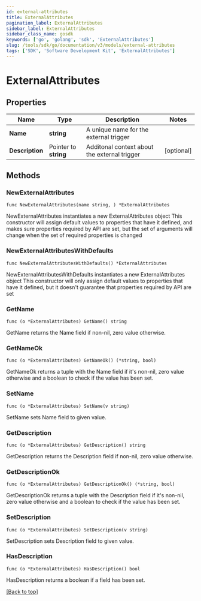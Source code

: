 ```yaml
---
id: external-attributes
title: ExternalAttributes
pagination_label: ExternalAttributes
sidebar_label: ExternalAttributes
sidebar_class_name: gosdk
keywords: ['go', 'golang', 'sdk', 'ExternalAttributes'] 
slug: /tools/sdk/go/documentation/v3/models/external-attributes
tags: ['SDK', 'Software Development Kit', 'ExternalAttributes']
---
```


# ExternalAttributes

## Properties

Name | Type | Description | Notes
------------ | ------------- | ------------- | -------------
**Name** | **string** | A unique name for the external trigger | 
**Description** | Pointer to **string** | Additonal context about the external trigger | [optional] 

## Methods

### NewExternalAttributes

`func NewExternalAttributes(name string, ) *ExternalAttributes`

NewExternalAttributes instantiates a new ExternalAttributes object
This constructor will assign default values to properties that have it defined,
and makes sure properties required by API are set, but the set of arguments
will change when the set of required properties is changed

### NewExternalAttributesWithDefaults

`func NewExternalAttributesWithDefaults() *ExternalAttributes`

NewExternalAttributesWithDefaults instantiates a new ExternalAttributes object
This constructor will only assign default values to properties that have it defined,
but it doesn't guarantee that properties required by API are set

### GetName

`func (o *ExternalAttributes) GetName() string`

GetName returns the Name field if non-nil, zero value otherwise.

### GetNameOk

`func (o *ExternalAttributes) GetNameOk() (*string, bool)`

GetNameOk returns a tuple with the Name field if it's non-nil, zero value otherwise
and a boolean to check if the value has been set.

### SetName

`func (o *ExternalAttributes) SetName(v string)`

SetName sets Name field to given value.


### GetDescription

`func (o *ExternalAttributes) GetDescription() string`

GetDescription returns the Description field if non-nil, zero value otherwise.

### GetDescriptionOk

`func (o *ExternalAttributes) GetDescriptionOk() (*string, bool)`

GetDescriptionOk returns a tuple with the Description field if it's non-nil, zero value otherwise
and a boolean to check if the value has been set.

### SetDescription

`func (o *ExternalAttributes) SetDescription(v string)`

SetDescription sets Description field to given value.

### HasDescription

`func (o *ExternalAttributes) HasDescription() bool`

HasDescription returns a boolean if a field has been set.


[[Back to top]](#) 


